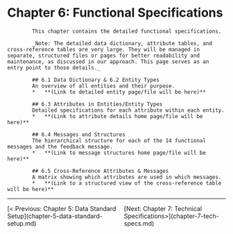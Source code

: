 # Chapter 6: Functional Specifications

            This chapter contains the detailed functional specifications.

            _Note: The detailed data dictionary, attribute tables, and cross-reference tables are very large. They will be managed in separate, structured files or pages for better readability and maintenance, as discussed in our approach. This page serves as an entry point to those details._

            ## 6.1 Data Dictionary & 6.2 Entity Types
            An overview of all entities and their purpose.
            *   **(Link to detailed entity page/file will be here)**

            ## 6.3 Attributes in Entities/Entity Types
            Detailed specifications for each attribute within each entity.
            *   **(Link to attribute details home page/file will be here)**

            ## 6.4 Messages and Structures
            The hierarchical structure for each of the 14 functional messages and the feedback message.
            *   **(Link to message structures home page/file will be here)**

            ## 6.5 Cross-Reference Attributes & Messages
            A matrix showing which attributes are used in which messages.
            *   **(Link to a structured view of the cross-reference table will be here)**

---
<div style='display: flex; justify-content: space-between;'><div>[< Previous: Chapter 5: Data Standard Setup](chapter-5-data-standard-setup.md)</div><div>[Next: Chapter 7: Technical Specifications>](chapter-7-tech-specs.md)</div></div>